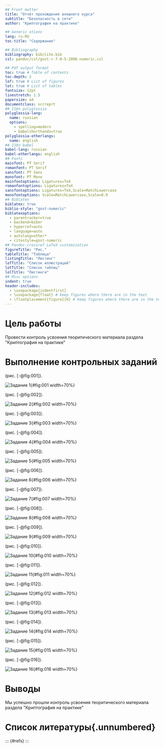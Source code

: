 ```yaml
---
## Front matter
title: "Отчёт прохождения внешнего курса"
subtitle: "Безопасность в сети"
author: "Криптография на практике"

## Generic otions
lang: ru-RU
toc-title: "Содержание"

## Bibliography
bibliography: bib/cite.bib
csl: pandoc/csl/gost-r-7-0-5-2008-numeric.csl

## Pdf output format
toc: true # Table of contents
toc-depth: 2
lof: true # List of figures
lot: true # List of tables
fontsize: 12pt
linestretch: 1.5
papersize: a4
documentclass: scrreprt
## I18n polyglossia
polyglossia-lang:
  name: russian
  options:
	- spelling=modern
	- babelshorthands=true
polyglossia-otherlangs:
  name: english
## I18n babel
babel-lang: russian
babel-otherlangs: english
## Fonts
mainfont: PT Serif
romanfont: PT Serif
sansfont: PT Sans
monofont: PT Mono
mainfontoptions: Ligatures=TeX
romanfontoptions: Ligatures=TeX
sansfontoptions: Ligatures=TeX,Scale=MatchLowercase
monofontoptions: Scale=MatchLowercase,Scale=0.9
## Biblatex
biblatex: true
biblio-style: "gost-numeric"
biblatexoptions:
  - parentracker=true
  - backend=biber
  - hyperref=auto
  - language=auto
  - autolang=other*
  - citestyle=gost-numeric
## Pandoc-crossref LaTeX customization
figureTitle: "Рис."
tableTitle: "Таблица"
listingTitle: "Листинг"
lofTitle: "Список иллюстраций"
lotTitle: "Список таблиц"
lolTitle: "Листинги"
## Misc options
indent: true
header-includes:
  - \usepackage{indentfirst}
  - \usepackage{float} # keep figures where there are in the text
  - \floatplacement{figure}{H} # keep figures where there are in the text
---
```


# Цель работы

Провести контроль усвоения теоритического материала раздела "Криптография на практике"

# Выполнение контрольных заданий

(рис. [-@fig:001]).

![Задание 1](image/image1.png){#fig:001 width=70%}

(рис. [-@fig:002]).

![Задание 2](image/image2.png){#fig:002 width=70%}

(рис. [-@fig:003]).

![Задание 3](image/image3.png){#fig:003 width=70%}

(рис. [-@fig:004]).

![Задание 4](image/image4.png){#fig:004 width=70%}

(рис. [-@fig:005]).

![Задание 5](image/image5.png){#fig:005 width=70%}

(рис. [-@fig:006]).

![Задание 6](image/image6.png){#fig:006 width=70%}

(рис. [-@fig:007]).

![Задание 7](image/image7.png){#fig:007 width=70%}

(рис. [-@fig:008]).

![Задание 8](image/image8.png){#fig:008 width=70%}

(рис. [-@fig:009]).

![Задание 9](image/image9.png){#fig:009 width=70%}

(рис. [-@fig:010]).

![Задание 10](image/image10.png){#fig:010 width=70%}

(рис. [-@fig:011]).

![Задание 11](image/image11.png){#fig:011 width=70%}

(рис. [-@fig:012]).

![Задание 12](image/image12.png){#fig:012 width=70%}

(рис. [-@fig:013]).

![Задание 13](image/image13.png){#fig:013 width=70%}

(рис. [-@fig:014]).

![Задание 14](image/image14.png){#fig:014 width=70%}

(рис. [-@fig:015]).

![Задание 15](image/image15.png){#fig:015 width=70%}

(рис. [-@fig:016]).

![Задание 16](image/image16.png){#fig:016 width=70%}

# Выводы

Мы успешно прошли контроль усвоения теоритического материала раздела "Криптография на практике"

# Список литературы{.unnumbered}

::: {#refs}
:::

